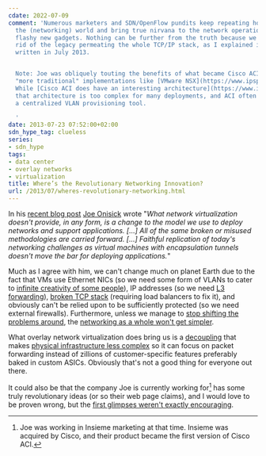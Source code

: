 ```yaml
---
cdate: 2022-07-09
comment: 'Numerous marketers and SDN/OpenFlow pundits keep repeating how they’ll save
  the (networking) world and bring true nirvana to the network operations with their
  flashy new gadgets. Nothing can be further from the truth because we cannot get
  rid of the legacy permeating the whole TCP/IP stack, as I explained in this post
  written in July 2013.


  Note: Joe was obliquely touting the benefits of what became Cisco ACI versus the
  "more traditional" implementations like [VMware NSX](https://www.ipspace.net/VMware_NSX_Technical_Deep_Dive).
  While [Cisco ACI does have an interesting architecture](https://www.ipspace.net/Cisco_ACI_Deep_Dive),
  that architecture is too complex for many deployments, and ACI often gets used as
  a centralized VLAN provisioning tool.

  '
date: 2013-07-23 07:52:00+02:00
sdn_hype_tag: clueless
series:
- sdn_hype
tags:
- data center
- overlay networks
- virtualization
title: Where’s the Revolutionary Networking Innovation?
url: /2013/07/wheres-revolutionary-networking.html
---
```

In his [recent blog post](https://web.archive.org/web/20161224170304/http://www.definethecloud.net/its-our-time-down-here-underlays/) [Joe Onisick](http://www.linkedin.com/in/jonisick) wrote "*What network virtualization doesn't provide, in any form, is a change to the model we use to deploy networks and support applications. \[\...\] All of the same broken or misused methodologies are carried forward. \[\...\] Faithful replication of today's networking challenges as virtual machines with encapsulation tunnels doesn't move the bar for deploying applications.*"
<!--more-->
Much as I agree with him, we can't change much on planet Earth due to the fact that VMs use Ethernet NICs (so we need some form of VLANs to cater to [infinite creativity of some people](https://blog.ipspace.net/2012/02/microsoft-network-load-balancing-behind.html)), IP addresses (so we need [L3 forwarding](https://blog.ipspace.net/2010/07/bridging-and-routing-is-there.html)), [broken TCP stack](https://blog.ipspace.net/2009/08/what-went-wrong-tcpip-lacks-session.html) (requiring load balancers to fix it), and obviously can't be relied upon to be sufficiently protected (so we need external firewalls). Furthermore, unless we manage to [stop shifting the problems around](https://blog.ipspace.net/2012/07/virtualized-squashed-complexity-sausage.html), the [networking as a whole won't get simpler](https://blog.ipspace.net/2013/04/this-is-what-makes-networking-so-complex.html).

What overlay network virtualization does bring us is a [decoupling](https://blog.ipspace.net/2011/12/decouple-virtual-networking-from.html) that makes [physical infrastructure less complex](https://blog.ipspace.net/2013/07/smart-fabrics-versus-overlay-virtual.html) so it can focus on packet forwarding instead of zillions of customer-specific features preferably baked in custom ASICs. Obviously that's not a good thing for everyone out there.

It could also be that the company Joe is currently working for[^JO] has some truly revolutionary ideas (or so their web page claims), and I would love to be proven wrong, but the [first glimpses weren't exactly encouraging](https://www.networkcomputing.com/data-centers/cisco-insieme-itll-do-stuff-we-wont-tell-you).

[^JO]: Joe was working in Insieme marketing at that time. Insieme was acquired by Cisco, and their product became the first version of Cisco ACI.
